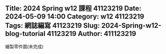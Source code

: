 Title: 2024 Spring w12 課程 41123219
Date: 2024-05-09 14:00
Category: w12 41123219
Tags: 網誌編寫 41123219
Slug: 2024-Spring-w12-blog-tutorial 41123219
Author: 411123219
---

<!-- PELICAN_END_SUMMARY -->
繪製零件圖(未完成)